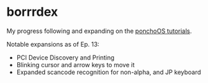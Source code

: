 # borrrdex

My progress following and expanding on the [ponchoOS tutorials](https://www.youtube.com/watch?v=mpPbKEeWIHU&list=PLxN4E629pPnJxCQCLy7E0SQY_zuumOVyZ).

Notable expansions as of Ep. 13:

- PCI Device Discovery and Printing
- Blinking cursor and arrow keys to move it
- Expanded scancode recognition for non-alpha, and JP keyboard
